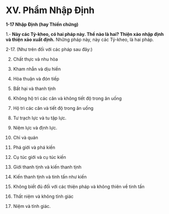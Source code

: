 # XV. Phẩm Nhập Ðịnh

**1-17 Nhập Ðịnh (hay Thiền chứng)**

1.- **Này các Tỷ-kheo, có hai pháp này. Thế nào là hai? Thiện xảo nhập định và thiện xảo xuất định.**
Những pháp này, này các Tỷ-kheo, là hai pháp.

<!--pg-->
2-17. (Như trên đối với các pháp sau đây:)

<!--pg-->
2. Chất thực và nhu hòa

<!--pg-->
3. Kham nhẫn và dịu hiền

<!--pg-->
4. Hòa thuận và đón tiếp

<!--pg-->
5. Bất hại và thanh tịnh

<!--pg-->
6. Không hộ trì các căn và không tiết độ trong ăn uống

<!--pg-->
7. Hộ trì các căn và tiết độ trong ăn uống

<!--pg-->
8. Tư trạch lực và tu tập lực.
<!--pg-->
9. Niệm lực và định lực.

<!--pg-->
10. Chỉ và quán

<!--pg-->
11. Phá giới và phá kiến

<!--pg-->
12. Cụ túc giới và cụ túc kiến

<!--pg-->
13. Giới thanh tịnh và kiến thanh tịnh

<!--pg-->
14. Kiến thanh tịnh và tinh tấn như kiến

<!--pg-->
15. Không biết đủ đối với các thiện pháp và không thiên về tinh tấn

<!--pg-->
16. Thất niệm và không tỉnh giác

<!--pg-->
17. Niệm và tỉnh giác.

